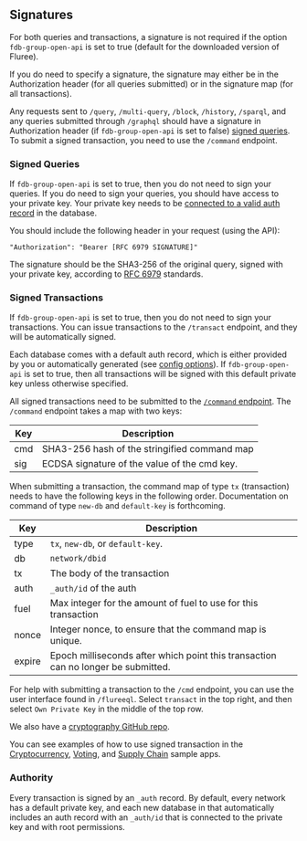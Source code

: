 ## Signatures

For both queries and transactions, a signature is not required if the option `fdb-group-open-api` is set to true (default for the downloaded version of Fluree). 

If you do need to specify a signature, the signature may either be in the Authorization header (for all queries submitted) or in the signature map (for all transactions).

Any requests sent to `/query`, `/multi-query`, `/block`, `/history`, `/sparql`, and any queries submitted through `/graphql` should have a signature in Authorization header (if `fdb-group-open-api` is set to false) [signed queries](#signed-queries). To submit a signed transaction, you need to use the `/command` endpoint.

### Signed Queries
If `fdb-group-open-api` is set to true, then you do not need to sign your queries. If you do need to sign your queries, you should have access to your private key. Your private key needs to be [connected to a valid auth record](/docs/identity/auth-records) in the database.

You should include the following header in your request (using the API): 

```all
"Authorization": "Bearer [RFC 6979 SIGNATURE]"
```

The signature should be the SHA3-256 of the original query, signed with your private key, according to [RFC 6979](https://tools.ietf.org/html/rfc6979) standards.

### Signed Transactions
If `fdb-group-open-api` is set to true, then you do not need to sign your transactions. You can issue transactions to the `/transact` endpoint, and they will be automatically signed.  

Each database comes with a default auth record, which is either provided by you or automatically generated (see [config options](/docs/getting-started/installation#config-options)). If `fdb-group-open-api` is set to true, then all transactions will be signed with this default private key unless otherwise specified. 

All signed transactions need to be submitted to the [`/command` endpoint](/api/downloaded-endpoints/overview). The `/command` endpoint takes a map with two keys:

Key | Description
--- | ---
cmd | SHA3-256 hash of the stringified command map
sig | ECDSA signature of the value of the cmd key. 

When submitting a transaction, the command map of type `tx` (transaction) needs to have the following keys in the following order. Documentation on command of type `new-db` and `default-key` is forthcoming. 

Key | Description
--- | ---
type | `tx`, `new-db`, or `default-key`. 
db | `network/dbid`
tx | The body of the transaction
auth | `_auth/id` of the auth
fuel | Max integer for the amount of fuel to use for this transaction
nonce | Integer nonce, to ensure that the command map is unique.
expire | Epoch milliseconds after which point this transaction can no longer be submitted. 

For help with submitting a transaction to the `/cmd` endpoint, you can use the user interface found in `/flureeql`. Select `transact` in the top right, and then select `Own Private Key` in the middle of the top row. 

We also have a <a href="https://github.com/fluree/cryptography" target="_blank">cryptography GitHub repo</a>.

You can see examples of how to use signed transaction in the [Cryptocurrency](/docs/examples/cryptocurrency), [Voting](/docs/examples/voting), and [Supply Chain](/docs/examples/supply-chain) sample apps. 

### Authority

Every transaction is signed by an `_auth` record. By default, every network has a default private key, and each new database in that automatically includes an auth record with an `_auth/id` that is connected to the private key and with root permissions.



